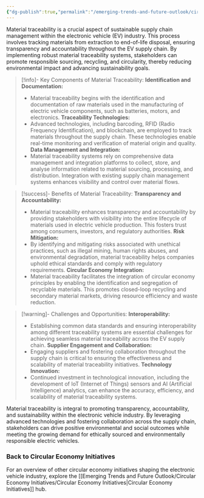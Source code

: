 ```yaml
---
{"dg-publish":true,"permalink":"/emerging-trends-and-future-outlook/circular-economy-initiatives/material-traceability/"}
---
```


Material traceability is a crucial aspect of sustainable supply chain management within the electronic vehicle (EV) industry. This process involves tracking materials from extraction to end-of-life disposal, ensuring transparency and accountability throughout the EV supply chain. By implementing robust material traceability systems, stakeholders can promote responsible sourcing, recycling, and circularity, thereby reducing environmental impact and advancing sustainability goals.

> [!info]- Key Components of Material Traceability:
>**Identification and Documentation:**
> - Material traceability begins with the identification and documentation of raw materials used in the manufacturing of electric vehicle components, such as batteries, motors, and electronics. 
>**Traceability Technologies:**
> - Advanced technologies, including barcoding, RFID (Radio Frequency Identification), and blockchain, are employed to track materials throughout the supply chain. These technologies enable real-time monitoring and verification of material origin and quality.
>**Data Management and Integration:**
> - Material traceability systems rely on comprehensive data management and integration platforms to collect, store, and analyse information related to material sourcing, processing, and distribution. Integration with existing supply chain management systems enhances visibility and control over material flows.

>[!success]- Benefits of Material Traceability:
>**Transparency and Accountability:**
>- Material traceability enhances transparency and accountability by providing stakeholders with visibility into the entire lifecycle of materials used in electric vehicle production. This fosters trust among consumers, investors, and regulatory authorities.
>**Risk Mitigation:**
>- By identifying and mitigating risks associated with unethical practices, such as illegal mining, human rights abuses, and environmental degradation, material traceability helps companies uphold ethical standards and comply with regulatory requirements.
>**Circular Economy Integration:**
>- Material traceability facilitates the integration of circular economy principles by enabling the identification and segregation of recyclable materials. This promotes closed-loop recycling and secondary material markets, driving resource efficiency and waste reduction. 

>[!warning]- Challenges and Opportunities:
>**Interoperability:**
> - Establishing common data standards and ensuring interoperability among different traceability systems are essential challenges for achieving seamless material traceability across the EV supply chain.
>**Supplier Engagement and Collaboration:**
> - Engaging suppliers and fostering collaboration throughout the supply chain is critical to ensuring the effectiveness and scalability of material traceability initiatives.
>**Technology Innovation:**
> - Continued investment in technological innovation, including the development of IoT (Internet of Things) sensors and AI (Artificial Intelligence) analytics, can enhance the accuracy, efficiency, and scalability of material traceability systems.

Material traceability is integral to promoting transparency, accountability, and sustainability within the electronic vehicle industry. By leveraging advanced technologies and fostering collaboration across the supply chain, stakeholders can drive positive environmental and social outcomes while meeting the growing demand for ethically sourced and environmentally responsible electric vehicles.

### Back to Circular Economy Initiatives

For an overview of other circular economy initiatives shaping the electronic vehicle industry, explore the [[Emerging Trends and Future Outlook/Circular Economy Initiatives/Circular Economy Initiatives\|Circular Economy Initiatives]] hub.
